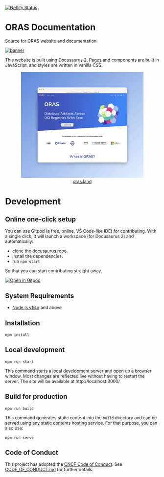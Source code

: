[![Netlify Status](https://api.netlify.com/api/v1/badges/db61db6e-a953-4b02-b5fb-7f04f018b9d8/deploy-status)](https://app.netlify.com/sites/oras-project/deploys)

# ORAS Documentation

Source for ORAS website and documentation

<p align="left">
<a href="https://oras.land/"><img src="https://oras.land/img/oras.svg" alt="banner" width="100px"></a>
</p>

[This website](https://oras.land/) is built using [Docusaurus 2](https://v2.docusaurus.io/). Pages and components are built in JavaScript, and styles are written in vanilla CSS.

<div align="center">
  <a href="https://oras.land/">
    <img src=".github/preview.png" width="400" />
  </a>
</div>
<div align="center">
  <a href="https://oras.land/">
    oras.land
  </a>
</div>

# Development

## Online one-click setup

You can use Gitpod (a free, online, VS Code-like IDE) for contributing. With a single click, it will launch a workspace (for Docusaurus 2) and automatically:

* clone the docusaurus repo.
* install the dependencies.
* run `npm start`

So that you can start contributing straight away.

[![Open in Gitpod](https://gitpod.io/button/open-in-gitpod.svg)](https://gitpod.io/#https://github.com/oras-project/oras-www)

## System Requirements

* [Node.js v16.x](https://nodejs.org/en/download/) and above

## Installation

```script
npm install
```

## Local development

```script
npm run start
```

This command starts a local development server and open up a browser window.
Most changes are reflected live without having to restart the server.
The site will be available at http://localhost:3000/

## Build for production

```script
npm run build
```

This command generates static content into the `build` directory and can be
served using any static contents hosting service. For that purpose, you can also
use:

```script
npm run serve
```

## Code of Conduct

This project has adopted the [CNCF Code of Conduct](https://github.com/cncf/foundation/blob/master/code-of-conduct.md). See [CODE_OF_CONDUCT.md](CODE_OF_CONDUCT.md) for further details.

